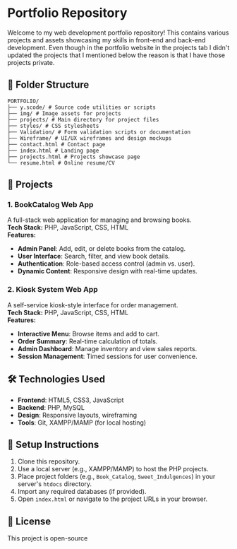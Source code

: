 # Portfolio Repository

Welcome to my web development portfolio repository! This contains various projects and assets showcasing my skills in front-end and back-end development.
Even though in the portfolio website in the projects tab I didn't updated the projects that I mentioned below the reason is that I have those projects private.

## 📁 Folder Structure
```
PORTFOLIO/
├── y.scode/ # Source code utilities or scripts
├── img/ # Image assets for projects
├── projects/ # Main directory for project files
├── styles/ # CSS stylesheets
├── Validation/ # Form validation scripts or documentation
├── Wireframe/ # UI/UX wireframes and design mockups
├── contact.html # Contact page
├── index.html # Landing page
├── projects.html # Projects showcase page
└── resume.html # Online resume/CV
```
## 🚀 Projects

### 1. BookCatalog Web App
A full-stack web application for managing and browsing books.  
**Tech Stack:** PHP, JavaScript, CSS, HTML  
**Features:**
- **Admin Panel**: Add, edit, or delete books from the catalog.
- **User Interface**: Search, filter, and view book details.
- **Authentication**: Role-based access control (admin vs. user).
- **Dynamic Content**: Responsive design with real-time updates.

### 2. Kiosk System Web App
A self-service kiosk-style interface for order management.  
**Tech Stack:** PHP, JavaScript, CSS, HTML  
**Features:**
- **Interactive Menu**: Browse items and add to cart.
- **Order Summary**: Real-time calculation of totals.
- **Admin Dashboard**: Manage inventory and view sales reports.
- **Session Management**: Timed sessions for user convenience.

## 🛠️ Technologies Used
- **Frontend**: HTML5, CSS3, JavaScript
- **Backend**: PHP, MySQL
- **Design**: Responsive layouts, wireframing
- **Tools**: Git, XAMPP/MAMP (for local hosting)

## 🔧 Setup Instructions
1. Clone this repository.
2. Use a local server (e.g., XAMPP/MAMP) to host the PHP projects.
3. Place project folders (e.g., `Book_Catalog`, `Sweet_Indulgences`) in your server's `htdocs` directory.
4. Import any required databases (if provided).
5. Open `index.html` or navigate to the project URLs in your browser.

## 📄 License
This project is open-source
